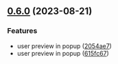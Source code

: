 ## [0.6.0](https://github.com/taskany-inc/crew/compare/v0.5.0...v0.6.0) (2023-08-21)


### Features

* user preview in popup ([2054ae7](https://github.com/taskany-inc/crew/commit/2054ae715ff9f1a677a2dc1627674954790a6ae6))
* user preview in popup ([615fc67](https://github.com/taskany-inc/crew/commit/615fc677c1ab22bfe49ede63c0713fdca885c3a4))

